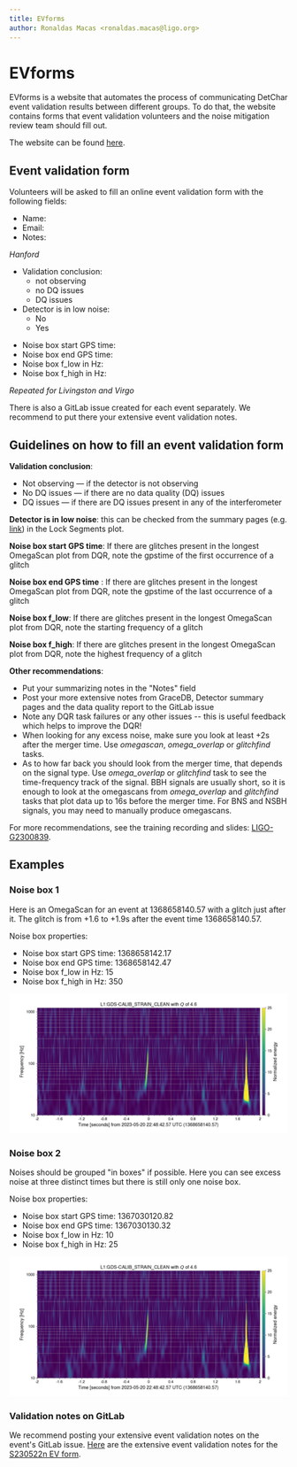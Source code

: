 ```yaml
---
title: EVforms
author: Ronaldas Macas <ronaldas.macas@ligo.org>
---
```


# EVforms

EVforms is a website that automates the process of communicating DetChar event validation results between different groups. To do that, the website contains forms that event validation volunteers and the noise mitigation review team should fill out. 

The website can be found [here](https://dqr.ligo.caltech.edu/ev_forms).

## Event validation form

Volunteers will be asked to fill an online event validation form with the following fields:

- Name:
- Email:
- Notes:

*Hanford*

- Validation conclusion:
	- not observing
	- no DQ issues
	- DQ issues
- Detector is in low noise:
	- No
	- Yes
<!---->
<!---->
<!---->
- Noise box start GPS time:
- Noise box end GPS time:
- Noise box f_low in Hz:
- Noise box f_high in Hz:

*Repeated for Livingston and Virgo*

There is also a GitLab issue created for each event separately. We recommend to put there your extensive event validation notes.

## Guidelines on how to fill an event validation form

**Validation conclusion**:

- Not observing — if the detector is not observing
- No DQ issues — if there are no data quality (DQ) issues
- DQ issues — if there are DQ issues present in any of the interferometer

**Detector is in low noise**: this can be checked from the summary pages (e.g. [link](https://ldas-jobs.ligo-la.caltech.edu/~detchar/summary/day/20230501/)) in the Lock Segments plot.


**Noise box start GPS time**: If there are glitches present in the longest OmegaScan plot from DQR, note the gpstime of the first occurrence of a glitch

**Noise box end GPS time** : If there are glitches present in the longest OmegaScan plot from DQR, note the gpstime of the last occurrence of a glitch

**Noise box f_low**: If there are glitches present in the longest OmegaScan plot from DQR, note the starting frequency of a glitch

**Noise box f_high**: If there are glitches present in the longest OmegaScan plot from DQR, note the highest frequency of a glitch

**Other recommendations**:

- Put your summarizing notes in the "Notes" field
- Post your more extensive notes from GraceDB, Detector summary pages and the data quality report to the GitLab issue
- Note any DQR task failures or any other issues -- this is useful feedback which helps to improve the DQR!
- When looking for any excess noise, make sure you look at least +2s after the merger time. Use *omegascan*, *omega_overlap* or *glitchfind* tasks.
- As to how far back you should look from the merger time, that depends on the signal type. Use *omega_overlap* or *glitchfind* task to see the time-frequency track of the signal. BBH signals are usually short, so it is enough to look at the omegascans from *omega_overlap* and *glitchfind* tasks that plot data up to 16s before the merger time. For BNS and NSBH signals, you may need to manually produce omegascans.

For more recommendations, see the training recording and slides: [LIGO-G2300839](https://dcc.ligo.org/LIGO-G2300839).

## Examples

### Noise box 1

Here is an OmegaScan for an event at 1368658140.57 with a glitch just after it. The glitch is from +1.6 to +1.9s after the event time 1368658140.57.

Noise box properties:

- Noise box start GPS time: 1368658142.17
- Noise box end GPS time: 1368658142.47
- Noise box f_low in Hz: 15
- Noise box f_high in Hz: 350

![L1 for S230520ae](img/S230520ae_L1_oscan.png)

### Noise box 2

Noises should be grouped "in boxes" if possible. Here you can see excess noise at three distinct times but there is still only one noise box.

Noise box properties:

- Noise box start GPS time: 1367030120.82
- Noise box end GPS time: 1367030130.32
- Noise box f_low in Hz: 10
- Noise box f_high in Hz: 25

![L1 for S230520ae](img/S230520ae_L1_oscan.png)


### Validation notes on GitLab

We recommend posting your extensive event validation notes on the event's GitLab issue. [Here](https://git.ligo.org/detchar/event-validation/-/issues/149) are the extensive event validation notes for the [S230522n EV form](https://dqr.ligo.caltech.edu/ev_forms/summary/S230522n).

